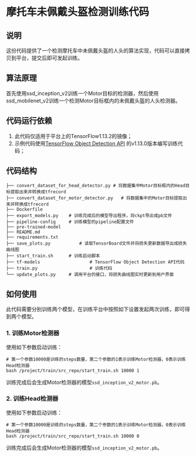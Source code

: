 # 摩托车未佩戴头盔检测训练代码

## 说明
这份代码提供了一个检测摩托车中未佩戴头盔的人头的算法实现，代码可以直接拷贝到平台，提交后即可发起训练。

## 算法原理
首先使用ssd_inception_v2训练一个Motor目标的检测器，然后使用ssd_mobilenet_v2训练一个检测Motor目标框内的未佩戴头盔的人头检测器。

## 代码运行依赖
1. 此代码仅适用于平台上的TensorFlow1.13.2的镜像；
2. 示例代码使用[TensorFlow Object Detection API](https://github.com/tensorflow/models/) 的v1.13.0版本编写训练代码；

## 代码结构

```shell
├── convert_dataset_for_head_detector.py # 将数据集中Motor目标框内的Head目标提取出来并转换成tfrecord
├── convert_dataset_for_motor_detector.py	# 将数据集中的Motor目标提取出来并转换成tfrecord
├── Dockerfile
├── export_models.py	# 训练完成后的模型导出程序，将ckpt导出成pb文件
├── pipeline-config		# 训练模型的pipeline配置文件
├── pre-trained-model
├── README.md
├── requirements.txt
├── save_plots.py			# 读取TensorBoard文件并将损失更新数据导出成损失曲线图
├── start_train.sh		# 训练启动脚本
├── tf-models					# TensorFlow Object Detection API代码
├── train.py					# 训练代码
└── update_plots.py		# 调用平台的接口，将损失曲线图实时更新到用户界面
```

## 如何使用

此代码需要分别训练两个模型，在训练平台中按照如下设置发起两次训练，即可得到两个模型。

### 1. 训练Motor检测器

使用如下参数启动训练：

```shell
# 第一个参数10000是训练的steps数量，第二个参数的1表示训练Motor检测器，0表示训练Head检测器
bash /project/train/src_repo/start_train.sh 10000 1
```

训练完成后会生成Motor检测器的模型`ssd_inception_v2_motor.pb`。

### 2. 训练Head检测器

使用如下参数启动训练：

```shell
# 第一个参数10000是训练的steps数量，第二个参数的1表示训练Motor检测器，0表示训练Head检测器
bash /project/train/src_repo/start_train.sh 10000 0
```

训练完成后会生成Motor检测器的模型`ssd_inception_v2_motor.pb`。

